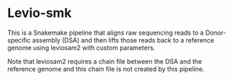 
# Levio-smk

This is a Snakemake pipeline that aligns raw sequencing reads to a Donor-specific assembly (DSA) and then lifts those reads back to a reference genome using leviosam2 with custom parameters. 

Note that leviosam2 requires a chain file between the DSA and the reference genome and this chain file is not created by this pipeline.